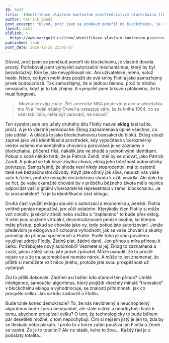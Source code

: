 ```yaml
---
ID: 3437
title: 'Identifikace vlastním kontextem prostřednictvím blockchainu (lekce z&nbsp;futurologie)'
author: Patrick Zandl
post_excerpt: "Důvod, proč jsem se poněkud ponořil do blockchainu, je vlastně docela prostý. Potřeboval jsem vymyslet autorizační mechanismus, který by byl bezobslužný. Kde by jste nevyplňovali nic. Ani uživatelské jméno, natož heslo. Něco, co bych mohl drze použít do své knihy Flotila jako samozřejmý prvek budoucnosti. Tak samozřejmý, že si jednou řeknou, proč to nikoho nenapadlo, když je to tak zřejmý. A vymyslel jsem takovou ptákovinu, že to musí fungovat."
layout: post
oldlink: >
  https://www.marigold.cz/item/identifikace-vlastnim-kontextem-prostrednictvim-blockchainu-lekce-z-futurologie
published: true
post_date: 2016-12-20 22:05:07
---
```

Důvod, proč jsem se poněkud ponořil do blockchainu, je vlastně docela prostý. Potřeboval jsem vymyslet autorizační mechanismus, který by byl bezobslužný. Kde by jste nevyplňovali nic. Ani uživatelské jméno, natož heslo. Něco, co bych mohl drze použít do své knihy Flotila jako samozřejmý prvek budoucnosti. Tak samozřejmý, že si jednou řeknou, proč to nikoho nenapadlo, když je to tak zřejmý. A vymyslel jsem takovou ptákovinu, že to musí fungovat. 

> Možná ten vtip znáte. Šéf americké NSA přijde do práce a sekretářka mu říká “Volal nějaký Orwell a vzkazuje vám, že ta kniha 1984, co se vám tak líbila, měla být varování, ne návod."

<p>Ten systém jsem pro účely druhého dílu Flotily nazval<strong> eklog</strong> (asi tušíte, proč). A je to vlastně jednoduché. Eklog zaznamenává úplně všechno, co jste udělali. A ukládá to jako blockchainovou transakci do bloků. Eklog slouží zaprvé jako váš identifikační prostředek, kdy vypočítává vícerozměrný vektor vašeho momentálního chování a porovnává je se záznamy v blockchainu, přičemž říká, nakolik jste ve shodě s jednotlivými identitami. Pokud o sobě někdo tvrdí, že je Patrick Zandl, měl by se chovat, jako Patrick Zandl. A pokud se tak beze zbytku chová, eklog jeho totožnost automaticky potvrzuje. Samozřejmě, že shoda není nikdy stoprocentní, má to ostatně také své bezpečnostní důvody. Když jste ožralý jak slíva, nepustí vás vaše auto k řízení, protože nenajde dostatečnou shodu k užití vozidla. Ale dalo by se říct, že vaše okamžité chování by v průběhu běžného života mělo nejvíce odpovídat vaší digitální vícerozměrné representaci v rámci blockchainu. Je to srozumitelné? To je ta identifikační část eklogu.</p>

<p>Druhá část využití eklogu souvisí s autorizací a ekonomikou, penězi. Flotila vnitřně peníze nepoužívá, jen vůči ostatním. Kterýkoliv člen Flotily si může vzít cokoliv, jakékoliv zboží nebo službu a “zaplaceno" to bude přes eklog. V něm jsou uložené virtuální, decentralizované peníze osobní, ke kterým máte přístup, pokud se chováte jako vy, tedy pokud jste autorizování. Jenže především je eklogová síť schopna vyhodnotit, jak se vaše chování a skutky promítají do přínosu společnosti a Flotile. Podle toho je vám povoleno využívat zdroje Flotily. Žádný plat, žádné daně. Jen přínos a míra přínosu k celku. Potřebujete nový automobil? Vezmete si jej. Eklog to zaznamená a zváží, jakou zátěž celku jste právě způsobil. Může usoudit, že to prostě nejste vy a že na automobil ani nemáte nárok. A může to jen znamenat, že příště si nemůžete vzít něco jiného, protože jste svou prospěšnost už vyčerpali. </p>

<p>Zní to příliš dokonale. Zádrhel asi tušíte: kdo stanoví ten přínos? Umělá inteligence, samoučící algoritmus, který projíždí všechny minulé “transakce” v blockchainu eklogu a vyhodnocuje, se znalostí přítomnosti, jak co prospělo celku. Jak se kdo zasloužil o Flotilu.</p>

<p>Bude tohle konec demokracie? To, že nás neviditelný a neuchopitelný algoritmus bude zprvu nenápadně, ale stále ostřeji a neodbytněji tlačit k tomu, abychom prospívali celku? O tom, že technologicky to bude během pár desetiletí možné, o tom nepochybuji. Čím si nejsem jistý je jen to, zda by se tleskalo nebo pískalo. I proto to v knize zatím používá jen Flotila a Země se vzpírá. Že je to totalitní? Ale no tááák, koho to štve… Každý řád je z podstaty totalita...</p>
